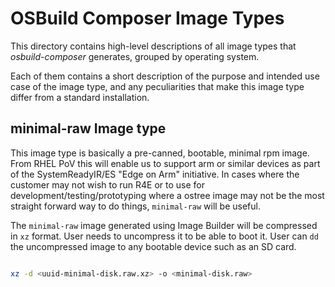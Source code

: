 # OSBuild Composer Image Types

This directory contains high-level descriptions of all image types that
*osbuild-composer* generates, grouped by operating system.

Each of them contains a short description of the purpose and intended use case
of the image type, and any peculiarities that make this image type differ from
a standard installation.

## minimal-raw Image type

This image type is basically a pre-canned, bootable, minimal rpm image.
From RHEL PoV this will enable us to support arm or similar devices as part
of the SystemReadyIR/ES "Edge on Arm" initiative. In cases where the customer
may not wish to run R4E or to use for development/testing/prototyping where a
ostree image may not be the most straight forward way to do things, `minimal-raw`
will be useful.


The `minimal-raw` image generated using Image Builder will be compressed in
`xz` format. User needs to uncompress it to be able to boot it. User can `dd`
the uncompressed image to any bootable device such as an SD card.

``` bash

xz -d <uuid-minimal-disk.raw.xz> -o <minimal-disk.raw>

```

